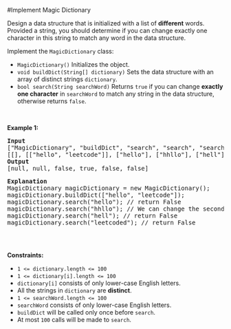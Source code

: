 #Implement Magic Dictionary
<p>Design a data structure that is initialized with a list of <strong>different</strong> words. Provided a string, you should determine if you can change exactly one character in this string to match any word in the data structure.</p>
<p>Implement the <code>MagicDictionary</code> class:</p>
<ul>
<li><code>MagicDictionary()</code> Initializes the object.</li>
<li><code>void buildDict(String[] dictionary)</code> Sets the data structure with an array of distinct strings <code>dictionary</code>.</li>
<li><code>bool search(String searchWord)</code> Returns <code>true</code> if you can change <strong>exactly one character</strong> in <code>searchWord</code> to match any string in the data structure, otherwise returns <code>false</code>.</li>
</ul>
<p> </p>
<p><strong class="example">Example 1:</strong></p>
<pre><strong>Input</strong>
["MagicDictionary", "buildDict", "search", "search", "search", "search"]
[[], [["hello", "leetcode"]], ["hello"], ["hhllo"], ["hell"], ["leetcoded"]]
<strong>Output</strong>
[null, null, false, true, false, false]
<p><strong>Explanation</strong>
MagicDictionary magicDictionary = new MagicDictionary();
magicDictionary.buildDict([&quot;hello&quot;, &quot;leetcode&quot;]);
magicDictionary.search(&quot;hello&quot;); // return False
magicDictionary.search(&quot;hhllo&quot;); // We can change the second 'h' to 'e' to match &quot;hello&quot; so we return True
magicDictionary.search(&quot;hell&quot;); // return False
magicDictionary.search(&quot;leetcoded&quot;); // return False
</pre></p>
<p> </p>
<p><strong>Constraints:</strong></p>
<ul>
<li><code>1 &lt;= dictionary.length &lt;= 100</code></li>
<li><code>1 &lt;= dictionary[i].length &lt;= 100</code></li>
<li><code>dictionary[i]</code> consists of only lower-case English letters.</li>
<li>All the strings in <code>dictionary</code> are <strong>distinct</strong>.</li>
<li><code>1 &lt;= searchWord.length &lt;= 100</code></li>
<li><code>searchWord</code> consists of only lower-case English letters.</li>
<li><code>buildDict</code> will be called only once before <code>search</code>.</li>
<li>At most <code>100</code> calls will be made to <code>search</code>.</li>
</ul>
